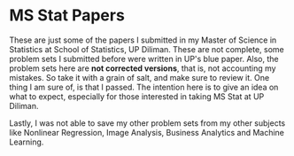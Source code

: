 # MS Stat Papers
These are just some of the papers I submitted in my Master of Science in Statistics at School of Statistics, UP Diliman. These are not complete, some problem sets I submitted before were written in UP's blue paper. Also, the problem sets here are **not corrected versions**, that is, not accounting my mistakes. So take it with a grain of salt, and make sure to review it. One thing I am sure of, is that I passed. The intention here is to give an idea on what to expect, especially for those interested in taking MS Stat at UP Diliman. 

Lastly, I was not able to save my other problem sets from my other subjects like Nonlinear Regression, Image Analysis, Business Analytics and Machine Learning.
